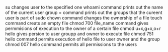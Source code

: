 su changes user to the specified one
whoami command prints out the name of the current user
group = command prints out the groups that the cureent user is part of
sudo chown command changes the ownership of a file
touch command creats an empty file
chmod 700 file_name command gives permmisions of execution to the owner of a certain file
chmod u+x,g+x,o+r hello gives persion to user groupp and owner to execute file
chmod 751 hello command permits execution of hello file to user owner and the group
chmod 007 hello command permits all permissions to the users
